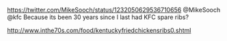 https://twitter.com/MikeSooch/status/1232050629536710656 @MikeSooch @kfc Because its been 30 years since I last had KFC spare ribs?

http://www.inthe70s.com/food/kentuckyfriedchickensribs0.shtml